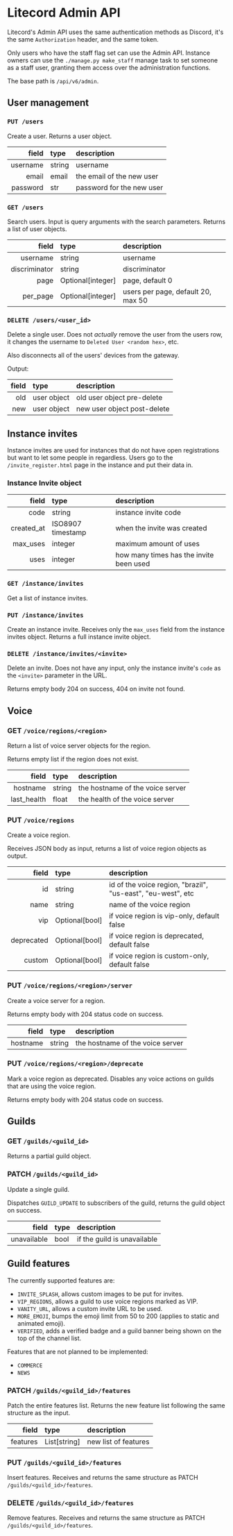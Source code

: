 # Litecord Admin API

Litecord's Admin API uses the same authentication methods as Discord,
it's the same `Authorization` header, and the same token.

Only users who have the staff flag set can use the Admin API. Instance
owners can use the `./manage.py make_staff` manage task to set someone
as a staff user, granting them access over the administration functions.

The base path is `/api/v6/admin`.

## User management

### `PUT /users`

Create a user.
Returns a user object.

| field | type | description |
| --: | :-- | :-- |
| username | string | username |
| email | email | the email of the new user |
| password | str | password for the new user |

### `GET /users`

Search users. Input is query arguments with the search parameters.
Returns a list of user objects.

| field | type | description |
| --: | :-- | :-- |
| username | string | username |
| discriminator | string | discriminator |
| page | Optional[integer] | page, default 0 |
| per\_page | Optional[integer] | users per page, default 20, max 50 |

### `DELETE /users/<user_id>`

Delete a single user. Does not *actually* remove the user from the users row,
it changes the username to `Deleted User <random hex>`, etc.

Also disconnects all of the users' devices from the gateway.

Output:

| field | type | description |
| --: | :-- | :-- |
| old | user object | old user object pre-delete |
| new | user object | new user object post-delete |


## Instance invites

Instance invites are used for instances that do not have open
registrations but want to let some people in regardless. Users
go to the `/invite_register.html` page in the instance and put
their data in.

### Instance Invite object

| field | type | description |
| --: | :-- | :-- |
| code | string | instance invite code |
| created\_at | ISO8907 timestamp | when the invite was created |
| max\_uses | integer | maximum amount of uses |
| uses | integer | how many times has the invite been used |

### `GET /instance/invites`

Get a list of instance invites.

### `PUT /instance/invites`

Create an instance invite. Receives only the `max_uses`
field from the instance invites object. Returns a full
instance invite object.

### `DELETE /instance/invites/<invite>`

Delete an invite. Does not have any input, only the instance invite's `code`
as the `<invite>` parameter in the URL.

Returns empty body 204 on success, 404 on invite not found.

## Voice

### GET `/voice/regions/<region>`

Return a list of voice server objects for the region.

Returns empty list if the region does not exist.

| field | type | description |
| --: | :-- | :-- |
| hostname | string | the hostname of the voice server |
| last\_health | float | the health of the voice server |

### PUT `/voice/regions`

Create a voice region.

Receives JSON body as input, returns a list of voice region objects as output.

| field | type | description |
| --: | :-- | :-- |
| id | string | id of the voice region, "brazil", "us-east", "eu-west", etc |
| name | string | name of the voice region |
| vip | Optional[bool] | if voice region is vip-only, default false |
| deprecated | Optional[bool] | if voice region is deprecated, default false |
| custom | Optional[bool] | if voice region is custom-only, default false |

### PUT `/voice/regions/<region>/server`

Create a voice server for a region.

Returns empty body with 204 status code on success.

| field | type | description |
| --: | :-- | :-- |
| hostname | string | the hostname of the voice server |

### PUT `/voice/regions/<region>/deprecate`

Mark a voice region as deprecated. Disables any voice actions on guilds that are
using the voice region.

Returns empty body with 204 status code on success.

## Guilds

### GET `/guilds/<guild_id>`

Returns a partial guild object.

### PATCH `/guilds/<guild_id>`

Update a single guild.

Dispatches `GUILD_UPDATE` to subscribers of the guild, returns the guild object
on success.

| field | type | description |
| --: | :-- | :-- |
| unavailable | bool | if the guild is unavailable |

## Guild features

The currently supported features are:
 - `INVITE_SPLASH`, allows custom images to be put for invites.
 - `VIP_REGIONS`, allows a guild to use voice regions marked as VIP.
 - `VANITY_URL`, allows a custom invite URL to be used.
 - `MORE_EMOJI`, bumps the emoji limit from 50 to 200 (applies to static and
    animated emoji).
 - `VERIFIED`, adds a verified badge and a guild banner being shown on the
    top of the channel list.

Features that are not planned to be implemented:
 - `COMMERCE`
 - `NEWS`

### PATCH `/guilds/<guild_id>/features`

Patch the entire features list. Returns the new feature list following the same
structure as the input.

| field | type | description |
| --: | :-- | :-- |
| features | List[string] | new list of features |

### PUT `/guilds/<guild_id>/features`

Insert features. Receives and returns the same structure as
PATCH `/guilds/<guild_id>/features`.

### DELETE `/guilds/<guild_id>/features`

Remove features. Receives and returns the same structure as
PATCH `/guilds/<guild_id>/features`.
